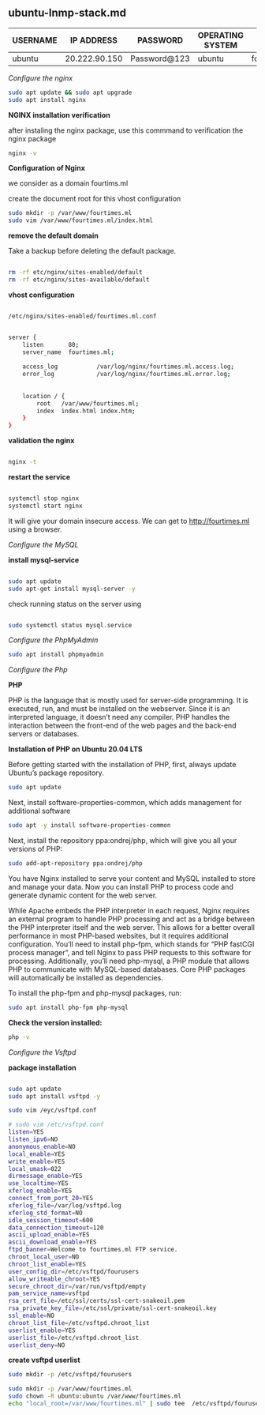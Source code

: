 ## ubuntu-lnmp-stack.md

| USERNAME | IP ADDRESS | PASSWORD | OPERATING SYSTEM | DOMAIN | SSL CERTIFICATE |
|---|---|---|---|---|---|
|ubuntu|20.222.90.150|Password@123| ubuntu | fourtimes.ml | |

_Configure the nginx_

```bash
sudo apt update && sudo apt upgrade
sudo apt install nginx

```
**NGINX installation verification**

after instaling the nginx package, use this commmand to verification the nginx package
```bash
nginx -v

```
**Configuration of Nginx**

we consider as a domain fourtims.ml

create the document root for this vhost configuration

```bash
sudo mkdir -p /var/www/fourtimes.ml
sudo vim /var/www/fourtimes.ml/index.html

```
**remove the default domain**

Take a backup before deleting the default package.

```bash

rm -rf etc/nginx/sites-enabled/default
rm -rf etc/nginx/sites-available/default
```

**vhost configuration**

```bash

/etc/nginx/sites-enabled/fourtimes.ml.conf
```

```bash

server {
    listen       80;
    server_name  fourtimes.ml;
    
    access_log           /var/log/nginx/fourtimes.ml.access.log;
    error_log            /var/log/nginx/fourtimes.ml.error.log;
    
    
    location / {
        root   /var/www/fourtimes.ml;
        index  index.html index.htm;
    }
}

```


**validation the nginx**

```bash

nginx -t
```

**restart the service**

```bash

systemctl stop nginx
systemctl start nginx 
```

It will give your domain insecure access. We can get to http://fourtimes.ml using a browser.


_Configure the MySQL_

**install mysql-service**

```bash

sudo apt update
sudo apt-get install mysql-server -y

```

check running status on the server using

```bash

sudo systemctl status mysql.service
```


_Configure the PhpMyAdmin_

```bash
sudo apt install phpmyadmin

```

_Configure the Php_

 **PHP**


PHP is the language that is mostly used for server-side programming. It is executed, run, and must be installed on the webserver. Since it is an interpreted language, it doesn’t need any compiler. PHP handles the interaction between the front-end of the web pages and the back-end servers or databases.

**Installation of PHP on Ubuntu 20.04 LTS**

Before getting started with the installation of PHP, first, always update Ubuntu’s package repository.

```bash
sudo apt update
```

Next, install software-properties-common, which adds management for additional software

```bash
sudo apt -y install software-properties-common
```
Next, install the repository ppa:ondrej/php, which will give you all your versions of PHP:

```bash
sudo add-apt-repository ppa:ondrej/php
```

You have Nginx installed to serve your content and MySQL installed to store and manage your data. Now you can install PHP to process code and generate dynamic content for the web server.

While Apache embeds the PHP interpreter in each request, Nginx requires an external program to handle PHP processing and act as a bridge between the PHP interpreter itself and the web server. This allows for a better overall performance in most PHP-based websites, but it requires additional configuration. You’ll need to install php-fpm, which stands for “PHP fastCGI process manager”, and tell Nginx to pass PHP requests to this software for processing. Additionally, you’ll need php-mysql, a PHP module that allows PHP to communicate with MySQL-based databases. Core PHP packages will automatically be installed as dependencies.

To install the php-fpm and php-mysql packages, run:

```bash
sudo apt install php-fpm php-mysql

```

**Check the version installed:**

```bash
php -v
```


_Configure the Vsftpd_

**package installation**

```bash

sudo apt update
sudo apt install vsftpd -y
```

```bash
sudo vim /eyc/vsftpd.conf
```

```bash
# sudo vim /etc/vsftpd.conf
listen=YES
listen_ipv6=NO
anonymous_enable=NO
local_enable=YES
write_enable=YES
local_umask=022
dirmessage_enable=YES
use_localtime=YES
xferlog_enable=YES
connect_from_port_20=YES
xferlog_file=/var/log/vsftpd.log
xferlog_std_format=NO
idle_session_timeout=600
data_connection_timeout=120
ascii_upload_enable=YES
ascii_download_enable=YES
ftpd_banner=Welcome to fourtimes.ml FTP service.
chroot_local_user=NO
chroot_list_enable=YES
user_config_dir=/etc/vsftpd/fourusers
allow_writeable_chroot=YES
secure_chroot_dir=/var/run/vsftpd/empty
pam_service_name=vsftpd
rsa_cert_file=/etc/ssl/certs/ssl-cert-snakeoil.pem
rsa_private_key_file=/etc/ssl/private/ssl-cert-snakeoil.key
ssl_enable=NO
chroot_list_file=/etc/vsftpd.chroot_list
userlist_enable=YES
userlist_file=/etc/vsftpd.chroot_list
userlist_deny=NO


```
**create vsftpd userlist**

```bash
sudo mkdir -p /etc/vsftpd/fourusers

sudo mkdir -p /var/www/fourtimes.ml
sudo chown -R ubuntu:ubuntu /var/www/fourtimes.ml
echo "local_root=/var/www/fourtimes.ml" | sudo tee  /etc/vsftpd/fourusers/user
```

